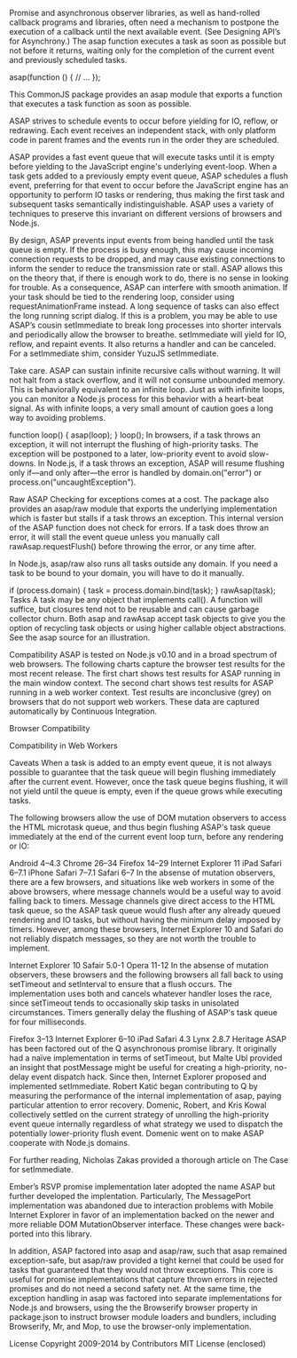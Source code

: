 Promise and asynchronous observer libraries, as well as hand-rolled callback programs and libraries, often need a mechanism to postpone the execution of a callback until the next available event. (See Designing API’s for Asynchrony.) The asap function executes a task as soon as possible but not before it returns, waiting only for the completion of the current event and previously scheduled tasks.

asap(function () {
// ...
});

This CommonJS package provides an asap module that exports a function that executes a task function as soon as possible.

ASAP strives to schedule events to occur before yielding for IO, reflow, or redrawing. Each event receives an independent stack, with only platform code in parent frames and the events run in the order they are scheduled.

ASAP provides a fast event queue that will execute tasks until it is empty before yielding to the JavaScript engine's underlying event-loop. When a task gets added to a previously empty event queue, ASAP schedules a flush event, preferring for that event to occur before the JavaScript engine has an opportunity to perform IO tasks or rendering, thus making the first task and subsequent tasks semantically indistinguishable. ASAP uses a variety of techniques to preserve this invariant on different versions of browsers and Node.js.

By design, ASAP prevents input events from being handled until the task queue is empty. If the process is busy enough, this may cause incoming connection requests to be dropped, and may cause existing connections to inform the sender to reduce the transmission rate or stall. ASAP allows this on the theory that, if there is enough work to do, there is no sense in looking for trouble. As a consequence, ASAP can interfere with smooth animation. If your task should be tied to the rendering loop, consider using requestAnimationFrame instead. A long sequence of tasks can also effect the long running script dialog. If this is a problem, you may be able to use ASAP’s cousin setImmediate to break long processes into shorter intervals and periodically allow the browser to breathe. setImmediate will yield for IO, reflow, and repaint events. It also returns a handler and can be canceled. For a setImmediate shim, consider YuzuJS setImmediate.

Take care. ASAP can sustain infinite recursive calls without warning. It will not halt from a stack overflow, and it will not consume unbounded memory. This is behaviorally equivalent to an infinite loop. Just as with infinite loops, you can monitor a Node.js process for this behavior with a heart-beat signal. As with infinite loops, a very small amount of caution goes a long way to avoiding problems.

function loop() {
asap(loop);
}
loop();
In browsers, if a task throws an exception, it will not interrupt the flushing of high-priority tasks. The exception will be postponed to a later, low-priority event to avoid slow-downs. In Node.js, if a task throws an exception, ASAP will resume flushing only if—and only after—the error is handled by domain.on("error") or process.on("uncaughtException").

Raw ASAP
Checking for exceptions comes at a cost. The package also provides an asap/raw module that exports the underlying implementation which is faster but stalls if a task throws an exception. This internal version of the ASAP function does not check for errors. If a task does throw an error, it will stall the event queue unless you manually call rawAsap.requestFlush() before throwing the error, or any time after.

In Node.js, asap/raw also runs all tasks outside any domain. If you need a task to be bound to your domain, you will have to do it manually.

if (process.domain) {
task = process.domain.bind(task);
}
rawAsap(task);
Tasks
A task may be any object that implements call(). A function will suffice, but closures tend not to be reusable and can cause garbage collector churn. Both asap and rawAsap accept task objects to give you the option of recycling task objects or using higher callable object abstractions. See the asap source for an illustration.

Compatibility
ASAP is tested on Node.js v0.10 and in a broad spectrum of web browsers. The following charts capture the browser test results for the most recent release. The first chart shows test results for ASAP running in the main window context. The second chart shows test results for ASAP running in a web worker context. Test results are inconclusive (grey) on browsers that do not support web workers. These data are captured automatically by Continuous Integration.

Browser Compatibility

Compatibility in Web Workers

Caveats
When a task is added to an empty event queue, it is not always possible to guarantee that the task queue will begin flushing immediately after the current event. However, once the task queue begins flushing, it will not yield until the queue is empty, even if the queue grows while executing tasks.

The following browsers allow the use of DOM mutation observers to access the HTML microtask queue, and thus begin flushing ASAP's task queue immediately at the end of the current event loop turn, before any rendering or IO:

Android 4–4.3
Chrome 26–34
Firefox 14–29
Internet Explorer 11
iPad Safari 6–7.1
iPhone Safari 7–7.1
Safari 6–7
In the absense of mutation observers, there are a few browsers, and situations like web workers in some of the above browsers, where message channels would be a useful way to avoid falling back to timers. Message channels give direct access to the HTML task queue, so the ASAP task queue would flush after any already queued rendering and IO tasks, but without having the minimum delay imposed by timers. However, among these browsers, Internet Explorer 10 and Safari do not reliably dispatch messages, so they are not worth the trouble to implement.

Internet Explorer 10
Safair 5.0-1
Opera 11-12
In the absense of mutation observers, these browsers and the following browsers all fall back to using setTimeout and setInterval to ensure that a flush occurs. The implementation uses both and cancels whatever handler loses the race, since setTimeout tends to occasionally skip tasks in unisolated circumstances. Timers generally delay the flushing of ASAP's task queue for four milliseconds.

Firefox 3–13
Internet Explorer 6–10
iPad Safari 4.3
Lynx 2.8.7
Heritage
ASAP has been factored out of the Q asynchronous promise library. It originally had a naïve implementation in terms of setTimeout, but Malte Ubl provided an insight that postMessage might be useful for creating a high-priority, no-delay event dispatch hack. Since then, Internet Explorer proposed and implemented setImmediate. Robert Katić began contributing to Q by measuring the performance of the internal implementation of asap, paying particular attention to error recovery. Domenic, Robert, and Kris Kowal collectively settled on the current strategy of unrolling the high-priority event queue internally regardless of what strategy we used to dispatch the potentially lower-priority flush event. Domenic went on to make ASAP cooperate with Node.js domains.

For further reading, Nicholas Zakas provided a thorough article on The Case for setImmediate.

Ember’s RSVP promise implementation later adopted the name ASAP but further developed the implentation. Particularly, The MessagePort implementation was abandoned due to interaction problems with Mobile Internet Explorer in favor of an implementation backed on the newer and more reliable DOM MutationObserver interface. These changes were back-ported into this library.

In addition, ASAP factored into asap and asap/raw, such that asap remained exception-safe, but asap/raw provided a tight kernel that could be used for tasks that guaranteed that they would not throw exceptions. This core is useful for promise implementations that capture thrown errors in rejected promises and do not need a second safety net. At the same time, the exception handling in asap was factored into separate implementations for Node.js and browsers, using the the Browserify browser property in package.json to instruct browser module loaders and bundlers, including Browserify, Mr, and Mop, to use the browser-only implementation.

License
Copyright 2009-2014 by Contributors MIT License (enclosed)
